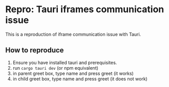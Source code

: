 # Repro: Tauri iframes communication issue

This is a reproduction of iframe communication issue with Tauri.

## How to reproduce

1. Ensure you have installed tauri and prerequisites.
2. run `cargo tauri dev` (or npm equivalent)
2. in parent greet box, type name and press greet (it works)
2. in child greet box, type name and press greet (it does not work)
